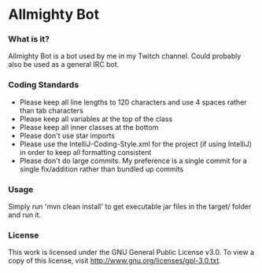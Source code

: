 Allmighty Bot
====================================

### What is it?

Allmighty Bot is a bot used by me in my Twitch channel. Could probably also be used as a general IRC bot.

### Coding Standards

+ Please keep all line lengths to 120 characters and use 4 spaces rather than tab characters
+ Please keep all variables at the top of the class
+ Please keep all inner classes at the bottom
+ Please don't use star imports
+ Please use the IntelliJ-Coding-Style.xml for the project (if using IntelliJ) in order to keep all formatting consistent
+ Please don't do large commits. My preference is a single commit for a single fix/addition rather than bundled up commits

### Usage

Simply run 'mvn clean install' to get executable jar files in the target/ folder and run it.

### License

This work is licensed under the GNU General Public License v3.0. To view a copy of this license, visit http://www.gnu.org/licenses/gpl-3.0.txt.